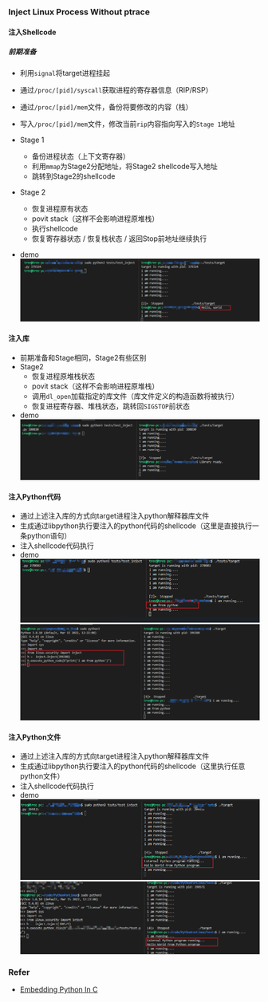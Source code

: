 ### Inject Linux Process Without ptrace


#### 注入Shellcode
##### 前期准备
* 利用`signal`将target进程挂起
* 通过`/proc/[pid]/syscall`获取进程的寄存器信息（RIP/RSP）
* 通过`/proc/[pid]/mem`文件，备份将要修改的内容（栈）
* 写入`/proc/[pid]/mem`文件，修改当前`rip`内容指向写入的`Stage 1`地址
* Stage 1
    *  备份进程状态（上下文寄存器）
    *  利用`mmap`为Stage2分配地址，将Stage2 shellcode写入地址
    *  跳转到Stage2的shellcode

* Stage 2
    * 恢复进程原有状态
    * povit stack（这样不会影响进程原堆栈）
    * 执行shellcode
    * 恢复寄存器状态 / 恢复栈状态 / 返回Stop前地址继续执行

* demo
![](images\proc_shellcode.png)

#### 注入库
* 前期准备和Stage相同，Stage2有些区别
* Stage2
    * 恢复进程原堆栈状态
    * povit stack（这样不会影响进程原堆栈）
    * 调用`dl_open`加载指定的库文件（库文件定义的构造函数将被执行）
    * 恢复进程寄存器、堆栈状态，跳转回`SIGSTOP`前状态
* demo
![](images\proc_so_code.png)

#### 注入Python代码

* 通过上述注入库的方式向target进程注入python解释器库文件
* 生成通过libpython执行要注入的python代码的shellcode（这里是直接执行一条python语句）
* 注入shellcode代码执行
* demo
![](images\proc_py_code.png)
![](images\proc_py_code_inter.png)

#### 注入Python文件
* 通过上述注入库的方式向target进程注入python解释器库文件
* 生成通过libpython执行要注入的python代码的shellcode（这里执行任意python文件）
* 注入shellcode代码执行
* demo
![](images\proc_py_file.png)
![](images\py_code_file_inter.png)

### Refer
* [Embedding Python In C](https://www.linuxjournal.com/article/8497)
